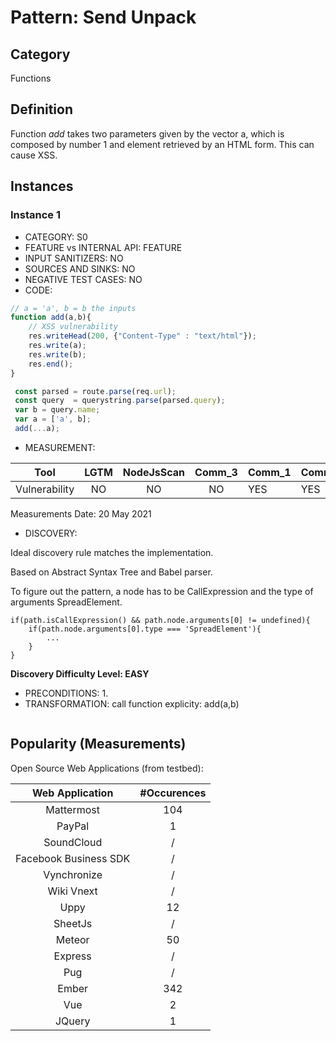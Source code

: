# Pattern: Send Unpack

## Category

Functions

## Definition

Function _add_ takes two parameters given by the vector a, which is composed by number 1 and element retrieved by an HTML form. This can cause XSS.

## Instances

### Instance 1

- CATEGORY: S0
- FEATURE vs INTERNAL API: FEATURE
- INPUT SANITIZERS: NO
- SOURCES AND SINKS: NO
- NEGATIVE TEST CASES: NO
- CODE:

```javascript
// a = 'a', b = b the inputs 
function add(a,b){
    // XSS vulnerability
    res.writeHead(200, {"Content-Type" : "text/html"});
    res.write(a);
    res.write(b); 
    res.end();
}

 const parsed = route.parse(req.url);
 const query  = querystring.parse(parsed.query);
 var b = query.name;
 var a = ['a', b];
 add(...a);
```

- MEASUREMENT:

|     Tool      | LGTM | NodeJsScan | Comm_3 | Comm_1 | Comm_2 | Vulnerable |
| :-----------: | :--: | :--------: | :------: | ------- | --------- | ---------- |
| Vulnerability |  NO  |    NO      |    NO   | YES     | YES | YES        |
Measurements Date: 20 May 2021

- DISCOVERY:



Ideal discovery rule matches the implementation.

Based on Abstract Syntax Tree and Babel parser.

To figure out the pattern, a node has to be CallExpression and the type of arguments SpreadElement.

```
if(path.isCallExpression() && path.node.arguments[0] != undefined){
	if(path.node.arguments[0].type === 'SpreadElement'){
		...
	}
}
```

**Discovery Difficulty Level: EASY**

- PRECONDITIONS:
   1.
- TRANSFORMATION:
call function explicity: add(a,b)
```
```
## Popularity (Measurements)

Open Source Web Applications (from testbed):

|    Web Application    | #Occurences |
| :-------------------: | :---------: |
|      Mattermost       |     104     |
|        PayPal         |      1      |
|      SoundCloud       |      /      |
| Facebook Business SDK |      /      |
|      Vynchronize      |      /      |
|      Wiki Vnext       |      /      |
|         Uppy          |     12      |
|        SheetJs        |      /      |
|        Meteor         |     50      |
|        Express        |      /      |
|          Pug          |      /      |
|         Ember         |     342     |
|          Vue          |      2      |
|        JQuery         |      1      |



